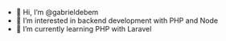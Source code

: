 - 👋 Hi, I’m @gabrieldebem
- 👀 I’m interested in backend development with PHP and Node
- 🌱 I’m currently learning PHP with Laravel

<!---
gabrieldebem/gabrieldebem is a ✨ special ✨ repository because its `README.md` (this file) appears on your GitHub profile.
You can click the Preview link to take a look at your changes.
--->
